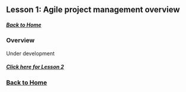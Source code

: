 ## Lesson 1: Agile project management overview
##### [Back to Home](../index.md)

### Overview

Under development

##### [Click here for Lesson 2](https://data2health.github.io/mtip-tutorial/lessons/Lesson2.html) 
### [Back to Home](../index)